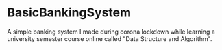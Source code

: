 # BasicBankingSystem
A simple banking system I made during corona lockdown while learning a university semester course online called "Data Structure and Algorithm".
